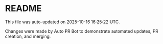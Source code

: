 # README

This file was auto-updated on 2025-10-16 16:25:22 UTC.

Changes were made by Auto PR Bot to demonstrate automated updates, PR creation, and merging.
